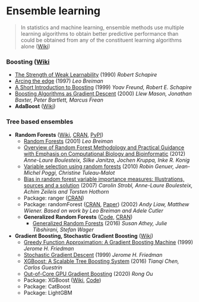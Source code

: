 # Ensemble learning
> In statistics and machine learning, ensemble methods use multiple learning algorithms to obtain better predictive performance than could be obtained from any of the constituent learning algorithms alone ([Wiki](https://en.wikipedia.org/wiki/Ensemble_learning))

### Boosting ([Wiki](https://en.wikipedia.org/wiki/Boosting_(machine_learning))
- [The Strength of Weak Learnability](https://www.cs.princeton.edu/~schapire/papers/strengthofweak.pdf) (1990) *Robert Schapire*
- [Arcing the edge](https://statistics.berkeley.edu/sites/default/files/tech-reports/486.pdf) (1997) *Leo Breiman*
- [A Short Introduction to Boosting](https://www.yorku.ca/gisweb/eats4400/boost.pdf) (1999) *Yoav Freund, Robert E. Schapire*
- [Boosting Algorithms as Gradient Descent](http://papers.nips.cc/paper/1766-boosting-algorithms-as-gradient-descent.pdf) (2000) *Llew Mason, Jonathan Baxter, Peter Bartlett, Marcus Frean*
- **AdaBoost** ([Wiki](https://en.wikipedia.org/wiki/AdaBoost))

### Tree based ensembles
- **Random Forests** ([Wiki](https://en.wikipedia.org/wiki/Random_forest), [CRAN](https://cran.r-project.org/web/packages/randomForest/), [PyPI](https://scikit-learn.org/stable/modules/generated/sklearn.ensemble.RandomForestClassifier.html#sklearn.ensemble.RandomForestClassifier))<br>
  - [Random Forests](https://link.springer.com/article/10.1023/A:1010933404324) (2001) *Leo Breiman*
  - [Overview of Random Forest Methodology and Practical Guidance with Emphasis on Computational Biology and Bioinformatic](https://epub.ub.uni-muenchen.de/13766/1/TR.pdf) (2012) *Anne-Laure Boulesteix, Silke Janitza, Jochen Kruppa, Inke R. Konig*
  - [Variable selection using random forests](https://hal.archives-ouvertes.fr/hal-00755489/file/PRLv4.pdf) (2010) *Robin Genuer, Jean-Michel Poggi, Christine Tuleau-Malot*
  - [Bias in random forest variable importance measures: Illustrations, sources and a solution](https://www.ncbi.nlm.nih.gov/pmc/articles/PMC1796903/pdf/1471-2105-8-25.pdf) (2007) *Carolin Strobl, Anne-Laure Boulesteix, Achim Zeileis and Torsten Hothorn*
  - Package: ranger ([CRAN](https://cran.r-project.org/web/packages/ranger/))
  - Package: randomForest ([CRAN](https://cran.r-project.org/web/packages/randomForest/), [Paper](http://cogns.northwestern.edu/cbmg/LiawAndWiener2002.pdf)) (2002) *Andy Liaw, Matthew Wiener. Based on work by Leo Breiman and Adele Cutler*
  - **Generalized Random Forests** ([Code](https://github.com/grf-labs/grf), [CRAN](https://cran.r-project.org/web/packages/grf/))
    - [Generalized Random Forests](https://arxiv.org/abs/1610.01271) (2016) *Susan Athey, Julie Tibshirani, Stefan Wager*
- **Gradient Boosting, Stochastic Gradient Boosting** ([Wiki](https://en.wikipedia.org/wiki/Gradient_boosting))
  - [Greedy Function Approximation: A Gradient Boosting Machine](https://statweb.stanford.edu/~jhf/ftp/trebst.pdf) (1999) *Jerome H. Friedman*
  - [Stochastic Gradient Descent](https://statweb.stanford.edu/~jhf/ftp/stobst.pdf) (1999) *Jerome H. Friedman*
  - [XGBoost: A Scalable Tree Boosting System](https://www.kdd.org/kdd2016/papers/files/rfp0697-chenAemb.pdf) (2016) *Tianqi Chen, Carlos Guestrin*
  - [Out-of-Core GPU Gradient Boosting](https://arxiv.org/pdf/2005.09148.pdf) (2020) *Rong Ou*
  - Package: XGBoost ([Wiki](https://en.wikipedia.org/wiki/XGBoost), [Code](https://github.com/dmlc/xgboost))
  - Package: CatBoost
  - Package: LightGBM

